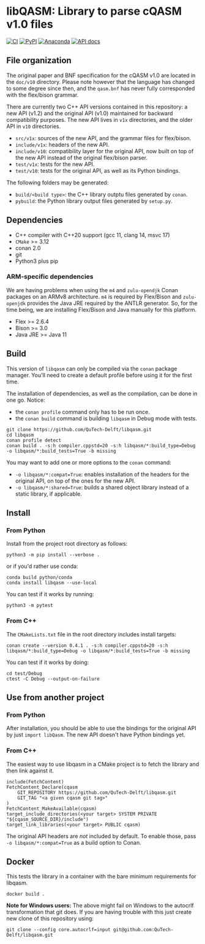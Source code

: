 # libQASM: Library to parse cQASM v1.0 files

[![CI](https://github.com/QuTech-Delft/libqasm/workflows/Test/badge.svg)](https://github.com/qutech-delft/libqasm/actions)
[![PyPI](https://badgen.net/pypi/v/libqasm)](https://pypi.org/project/libqasm/)
[![Anaconda](https://anaconda.org/qutech/libqasm/badges/version.svg)](https://anaconda.org/qutech/libqasm/)
[![API docs](https://readthedocs.org/projects/libqasm/badge/?version=latest)](https://libqasm.readthedocs.io/en/latest/)

## File organization

The original paper and BNF specification for the cQASM v1.0 are located in the `doc/v10` directory.
Please note however that the language has changed to some degree since then,
and the `qasm.bnf` has never fully corresponded with the flex/bison grammar.

There are currently two C++ API versions contained in this repository:
a new API (v1.2) and the original API (v1.0) maintained for backward compatibility purposes.
The new API lives in `v1x` directories, and the older API in `v10` directories.

- `src/v1x`: sources of the new API, and the grammar files for flex/bison.
- `include/v1x`: headers of the new API.
- `include/v10`: compatibility layer for the original API, now built on top of the new API instead of the original flex/bison parser.
- `test/v1x`: tests for the new API.
- `test/v10`: tests for the original API, as well as its Python bindings.

The following folders may be generated:

- `build/<build type>`: the C++ library outptu files generated by `conan`.<br/>
- `pybuild`: the Python library output files generated by `setup.py`.

## Dependencies

* C++ compiler with C++20 support (gcc 11, clang 14, msvc 17)
* `CMake` >= 3.12
* conan 2.0
* git
* Python3 plus pip
  
### ARM-specific dependencies

We are having problems when using the `m4` and `zulu-opendjk` Conan packages on an ARMv8 architecture.
`m4` is required by Flex/Bison and `zulu-openjdk` provides the Java JRE required by the ANTLR generator.
So, for the time being, we are installing Flex/Bison and Java manually for this platform.

* Flex >= 2.6.4
* Bison >= 3.0
* Java JRE >= Java 11

## Build

This version of `libqasm` can only be compiled via the `conan` package manager.
You'll need to create a default profile before using it for the first time.

The installation of dependencies, as well as the compilation, can be done in one go. Notice:
- the `conan profile` command only has to be run once.
- the `conan build` command is building `libqasm` in Debug mode with tests.

```
git clone https://github.com/QuTech-Delft/libqasm.git
cd libqasm
conan profile detect
conan build . -s:h compiler.cppstd=20 -s:h libqasm/*:build_type=Debug -o libqasm/*:build_tests=True -b missing
```

You may want to add one or more options to the `conan` command:

- <code><nobr>-o libqasm/*:compat=True</nobr></code>: enables installation of the headers for the original API, on top of the ones for the new API.
- <code><nobr>-o libqasm/*:shared=True</nobr></code>: builds a shared object library instead of a static library, if applicable.

## Install

### From Python

Install from the project root directory as follows:

```
python3 -m pip install --verbose .
```

or if you'd rather use conda:

```
conda build python/conda
conda install libqasm --use-local
```

You can test if it works by running:

```
python3 -m pytest
```

### From C++

The `CMakeLists.txt` file in the root directory includes install targets:

```
conan create --version 0.4.1 . -s:h compiler.cppstd=20 -s:h libqasm/*:build_type=Debug -o libqasm/*:build_tests=True -b missing
```

You can test if it works by doing:

```
cd test/Debug
ctest -C Debug --output-on-failure
```

## Use from another project

### From Python

After installation, you should be able to use the bindings for the original API by just `import libQasm`.
The new API doesn't have Python bindings yet.

### From C++

The easiest way to use libqasm in a CMake project is to fetch the library and then link against it.

```
include(FetchContent)
FetchContent_Declare(cqasm
    GIT_REPOSITORY https://github.com/QuTech-Delft/libqasm.git
    GIT_TAG "<a given cqasm git tag>"
)
FetchContent_MakeAvailable(cqasm)
target_include_directories(<your target> SYSTEM PRIVATE "${cqasm_SOURCE_DIR}/include")
target_link_libraries(<your target> PUBLIC cqasm)
```

The original API headers are *not* included by default.
To enable those, pass <code><nobr>-o libqasm/*:compat=True</nobr></code> as a build option to Conan.

## Docker

This tests the library in a container with the bare minimum requirements for libqasm.

```
docker build .
```

**Note for Windows users:** The above might fail on Windows to the autocrlf transformation that git does.
If you are having trouble with this just create new clone of this repository using:

```
git clone --config core.autocrlf=input git@github.com:QuTech-Delft/libqasm.git
```
